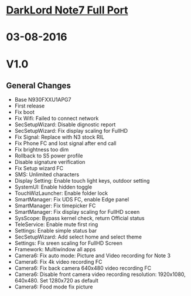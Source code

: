 
# [DarkLord Note7 Full Port](https://samsungvn.com/threads/6-0-1-n900x-snapdragon-darklord-note7-full-port.20311)
# 03-08-2016 
# V1.0
## General Changes
- Base N930FXXU1APG7
- First release
-	Fix boot
-	Fix Wifi: Failed to connect network
-	SecSetupWizard: Disable dignostic report
-	SecSetupWizard: Fix display scaling for FullHD
-	Fix Signal: Replace with N3 stock RIL
-	Fix Phone FC and lost signal after end call
-	Fix brightness too dim
-	Rollback to S5 power profile
-	Disable signature verification
-	Fix Setup wizard FC
-	SMS: Unlimited characters
-	Display Setting: Enable touch light keys, outdoor setting
-	SystemUI: Enable hidden toggle
-	TouchWizLauncher: Enable folder lock
-	SmartManager: Fix UDS FC, enable Edge panel
-	SmartManager: Fix timepicker FC
-	SmartManager: Fix display scaling for FullHD sceen
-	SysScope: Bypass kernel check, return Official status
-	TeleService: Enable mute first ring
-	Settings: Enable simple status bar
-	SecSetupWizard: Add select home and select theme
-	Settings: Fix sreen scaling for FullHD Screen
-	Framework: Multiwindow all apps
-	Camera6: Fix auto mode: Picture and Video recording for Note 3
-	Camera6: Fix 4k video recording FC
-	Camera6: Fix back camera 640x480 video recording FC
-	Camera6: Disable front camera video recording resolution: 1920x1080, 640x480. Set 1280x720 as default
-	Camera6: Food mode fix picture
